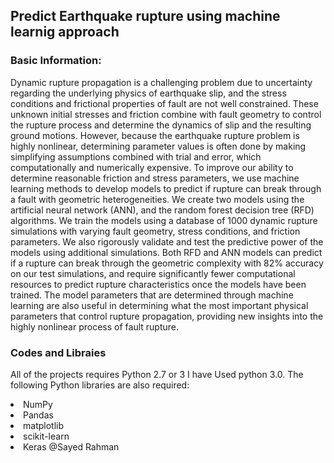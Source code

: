 ## Predict Earthquake rupture using machine learnig approach

### Basic Information:
Dynamic rupture propagation is a challenging problem due to uncertainty regarding the underlying physics of earthquake slip, and the stress conditions and frictional properties of fault are not well constrained. These unknown initial stresses and friction combine with fault geometry to control the rupture process and determine the dynamics of slip and the resulting ground motions. However, because the earthquake rupture problem is highly nonlinear, determining parameter values is often done by making simplifying assumptions combined with trial and error, which computationally and numerically expensive. To improve our ability to determine reasonable friction and stress parameters, we use machine learning methods to develop models to predict if rupture can break through a fault with geometric heterogeneities. We create two models using the artificial neural network (ANN), and the random forest decision tree (RFD) algorithms. We train the models using a database of 1000 dynamic rupture simulations with varying fault geometry, stress conditions, and friction parameters. We also rigorously validate and test the predictive power of the models using additional simulations. Both RFD and ANN models can predict if a rupture can break through the geometric complexity with 82% accuracy on our test simulations, and require significantly fewer computational resources to predict rupture characteristics once the models have been trained. The model parameters that are determined through machine learning are also useful in determining what the most important physical parameters that control rupture propagation, providing new insights into the highly nonlinear process of fault rupture.



### Codes and Libraies
All of the projects 
requires Python 2.7 or 3 I have Used python 3.0. The following Python libraries are also required:

<li> NumPy
<li> Pandas
<li> matplotlib
<li> scikit-learn
<li> Keras
@Sayed Rahman 


